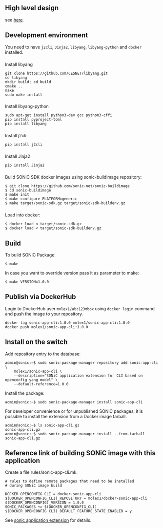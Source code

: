 ## High level design
see [here](doc/sonic-app-cli-autogen-HLD.md).

## Development environment

You need to have ```j2cli```, ```Jinja2```, ```libyang```, ```libyang-python``` and ```docker``` installed.

###
Install libyang
```
git clone https://github.com/CESNET/libyang.git
cd libyang
mkdir build; cd build
cmake ..
make
sudo make install
```

###
Install libyang-python
```
sudo apt-get install python3-dev gcc python3-cffi
pip install pyproject-toml
pip install libyang
```

###
Install j2cli
```
pip install j2cli
```

###
Install Jinja2
```
pip install Jinja2
```

###
Build SONiC SDK docker images using sonic-buildimage repository:

```
$ git clone https://github.com/sonic-net/sonic-buildimage
$ cd sonic-buildimage
$ make init
$ make configure PLATFORM=generic
$ make target/sonic-sdk.gz target/sonic-sdk-buildenv.gz
```

###
Load into docker:

```
$ docker load < target/sonic-sdk.gz
$ docker load < target/sonic-sdk-buildenv.gz
```

## Build

To build SONiC Package:

```
$ make
```

In case you want to override version pass it as parameter to make:

```
$ make VERSION=1.0.0
```

## Publish via DockerHub

Login to DockerHub user `molex1/abc123mbox` using ```docker login``` command and push the image to your repository.

```
docker tag sonic-app-cli:1.0.0 molex1/sonic-app-cli:1.0.0
docker push molex1/sonic-app-cli:1.0.0
```

## Install on the switch

Add repository entry to the database:

```
admin@sonic:~$ sudo sonic-package-manager repository add sonic-app-cli \
    molex1/sonic-app-cli \
    --description="SONiC application extension for CLI based on openconfig yang model" \
    --default-reference=1.0.0
```

Install the package:

```
admin@sonic:~$ sudo sonic-package-manager install sonic-app-cli
```

For developer convenience or for unpublished SONiC packages, it is possible to install the extension from a Docker image tarball.

```
admin@sonic:~$ ls sonic-app-cli.gz
sonic-app-cli.gz
admin@sonic:~$ sudo sonic-package-manager install --from-tarball sonic-app-cli.gz
```
## Reference link of building SONiC image with this application

Create a file rules/sonic-app-cli.mk.
```
# rules to define remote packages that need to be installed
# during SONiC image build

DOCKER_OPENCONFIG_CLI = docker-sonic-app-cli
$(DOCKER_OPENCONFIG_CLI)_REPOSITORY = molex1/docker-sonic-app-cli
$(DOCKER_OPENCONFIG)_VERSION = 1.0.0
SONIC_PACKAGES += $(DOCKER_OPENCONFIG_CLI)
$(DOCKER_OPENCONFIG_CLI)_DEFAULT_FEATURE_STATE_ENABLED = y
```
See [sonic application extension](https://github.com/sonic-net/SONiC/blob/master/doc/sonic-application-extension/sonic-application-extension-guide.md) for details.
